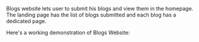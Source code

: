 Blogs website lets user to submit his blogs and view them in the homepage. The landing page has the list of blogs submitted and each blog has a dedicated page.

Here's a working demonstration of Blogs Website:

